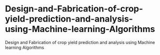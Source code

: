 # Design-and-Fabrication-of-crop-yield-prediction-and-analysis-using-Machine-learning-Algorithms
Design and Fabrication of crop yield prediction and analysis using Machine learning Algorithms
